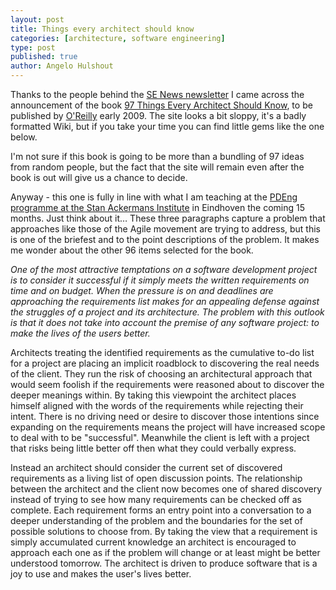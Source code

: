 ```yaml
---
layout: post
title: Things every architect should know
categories: [architecture, software engineering]
type: post
published: true
author: Angelo Hulshout
---
```



Thanks to the people behind the [SE News newsletter](http://www.se-news.org) I
came across the announcement of the book [97 Things Every Architect Should
Know](http://97-things.near-time.net), to be published by
[O'Reilly](http://www.oreilly.com/) early 2009. The site looks a bit sloppy,
it's a badly formatted Wiki, but if you take your time you can find little
gems like the one below.

I'm not sure if this book is going to be more than a bundling of 97 ideas from
random people, but the fact that the site will remain even after the book is
out will give us a chance to decide.

Anyway - this one is fully in line with what I am teaching at the [PDEng
programme at the Stan Ackermans Institute](http://wwwooti.win.tue.nl) in
Eindhoven the coming 15 months. Just think about it… These three paragraphs
capture a problem that approaches like those of the Agile movement are trying
to address, but this is one of the briefest and to the point descriptions of
the problem. It makes me wonder about the other 96 items selected for the
book.

_One of the most attractive temptations on a software development project is
to consider it successful if it simply meets the written requirements on time
and on budget. When the pressure is on and deadlines are approaching the
requirements list makes for an appealing defense against the struggles of a
project and its architecture. The problem with this outlook is that it does
not take into account the premise of any software project: to make the lives
of the users better._

Architects treating the identified requirements as the cumulative to-do list
for a project are placing an implicit roadblock to discovering the real needs
of the client. They run the risk of choosing an architectural approach that
would seem foolish if the requirements were reasoned about to discover the
deeper meanings within. By taking this viewpoint the architect places himself
aligned with the words of the requirements while rejecting their intent. There
is no driving need or desire to discover those intentions since expanding on
the requirements means the project will have increased scope to deal with to
be "successful". Meanwhile the client is left with a project that risks being
little better off then what they could verbally express.

Instead an architect should consider the current set of discovered
requirements as a living list of open discussion points. The relationship
between the architect and the client now becomes one of shared discovery
instead of trying to see how many requirements can be checked off as complete.
Each requirement forms an entry point into a conversation to a deeper
understanding of the problem and the boundaries for the set of possible
solutions to choose from. By taking the view that a requirement is simply
accumulated current knowledge an architect is encouraged to approach each one
as if the problem will change or at least might be better understood tomorrow.
The architect is driven to produce software that is a joy to use and makes the
user's lives better.


